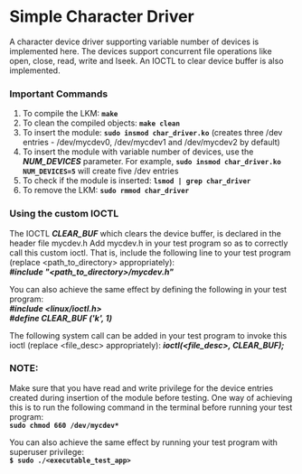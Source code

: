 # Simple Character Driver
A character device driver supporting variable number of devices is implemented here.
The devices support concurrent file operations like open, close, read, write and lseek.
An IOCTL to clear device buffer is also implemented.


### Important Commands
1. To compile the LKM: **`make`**
2. To clean the compiled objects: **`make clean`**
3. To insert the module: **`sudo insmod char_driver.ko`** (creates three /dev entries - /dev/mycdev0, /dev/mycdev1 and /dev/mycdev2 by default)
4. To insert the module with variable number of devices, use the ***NUM_DEVICES*** parameter. For example, **`sudo insmod char_driver.ko NUM_DEVICES=5`** will create five /dev entries
5. To check if the module is inserted: **`lsmod | grep char_driver`**
6. To remove the LKM: **`sudo rmmod char_driver`**


### Using the custom IOCTL
The IOCTL ***CLEAR_BUF*** which clears the device buffer, is declared in the header file mycdev.h
Add mycdev.h in your test program so as to correctly call this custom ioctl.
That is, include the following line to your test program (replace <path_to_directory> appropriately): <br />
***#include "<path_to_directory>/mycdev.h"***

You can also achieve the same effect by defining the following in your test program: <br />
***#include <linux/ioctl.h>*** <br />
***#define CLEAR_BUF ('k', 1)***

The following system call can be added in your test program to invoke this ioctl (replace <file_desc> appropriately):
***ioctl(<file_desc>, CLEAR_BUF);***


### NOTE:
Make sure that you have read and write privilege for the device entries created during insertion of the module
before testing. 
One way of achieving this is to run the following command in the terminal before running your test program: <br />
**`sudo chmod 660 /dev/mycdev*`**

You can also achieve the same effect by running your test program with superuser privilege: <br />
**`$ sudo ./<executable_test_app>`**

